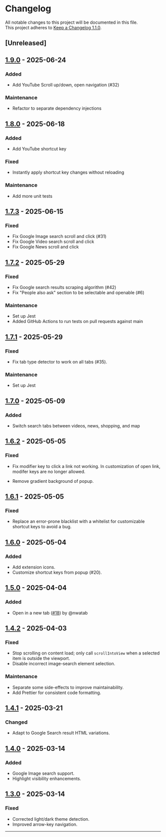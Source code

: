# Changelog

All notable changes to this project will be documented in this file.  
This project adheres to [Keep a Changelog 1.1.0](https://keepachangelog.com/en/1.1.0/).

## [Unreleased]

## [1.9.0] - 2025-06-24

### Added

- Add YouTube Scroll up/down, open navigation (#32)

### Maintenance

- Refactor to separate dependency injections

## [1.8.0] - 2025-06-18

### Added

- Add YouTube shortcut key

### Fixed

- Instantly apply shortcut key changes without reloading

### Maintenance

- Add more unit tests

## [1.7.3] - 2025-06-15

### Fixed

- Fix Google Image search scroll and click (#31)
- Fix Google Video search scroll and click
- Fix Google News scroll and click

## [1.7.2] - 2025-05-29

### Fixed

- Fix Google search results scraping algorithm (#42)
- Fix "People also ask" section to be selectable and openable (#6)

### Maintenance

- Set up Jest
- Added GitHub Actions to run tests on pull requests against main

## [1.7.1] - 2025-05-29

### Fixed

- Fix tab type detector to work on all tabs (#35).

### Maintenance

- Set up Jest

## [1.7.0] - 2025-05-09

### Added

- Switch search tabs between videos, news, shopping, and map

## [1.6.2] - 2025-05-05

### Fixed

- Fix modifier key to click a link not working. In customization of open link, modifer keys are no longer allowed.

- Remove gradient background of popup.

## [1.6.1] - 2025-05-05

### Fixed

- Replace an error-prone blacklist with a whitelist for customizable shortcut keys to avoid a bug.

## [1.6.0] - 2025-05-04

### Added

- Add extension icons.
- Customize shortcut keys from popup (#20).

## [1.5.0] - 2025-04-04

### Added

- Open in a new tab ([#18](https://github.com/nwatab/search-navigator/pull/18)) by @nwatab

## [1.4.2] - 2025-04-03

### Fixed

- Stop scrolling on content load; only call `scrollIntoView` when a selected item is outside the viewport.
- Disable incorrect image-search element selection.

### Maintenance

- Separate some side-effects to improve maintainability.
- Add Prettier for consistent code formatting.

## [1.4.1] - 2025-03-21

### Changed

- Adapt to Google Search result HTML variations.

## [1.4.0] - 2025-03-14

### Added

- Google Image search support.
- Highlight visibility enhancements.

## [1.3.0] - 2025-03-14

### Fixed

- Corrected light/dark theme detection.
- Improved arrow-key navigation.

---

[1.9.0]: https://github.com/nwatab/search-navigator/compare/v1.8.0...v1.9.0
[1.8.0]: https://github.com/nwatab/search-navigator/compare/v1.7.3...v1.8.0
[1.7.3]: https://github.com/nwatab/search-navigator/compare/v1.7.2...v1.7.3
[1.7.2]: https://github.com/nwatab/search-navigator/compare/v1.7.1...v1.7.2
[1.7.1]: https://github.com/nwatab/search-navigator/compare/v1.7.0...v1.7.1
[1.7.0]: https://github.com/nwatab/search-navigator/compare/v1.6.2...v1.7.0
[1.6.2]: https://github.com/nwatab/search-navigator/compare/v1.6.1...v1.6.2
[1.6.1]: https://github.com/nwatab/search-navigator/compare/v1.6.0...v1.6.1
[1.6.0]: https://github.com/nwatab/search-navigator/compare/v1.5.0...v1.6.0
[1.5.0]: https://github.com/nwatab/search-navigator/compare/v1.4.2...v1.5.0
[1.4.2]: https://github.com/nwatab/search-navigator/compare/v1.4.1...v1.4.2
[1.4.1]: https://github.com/nwatab/search-navigator/compare/v1.4.0...v1.4.1
[1.4.0]: https://github.com/nwatab/search-navigator/compare/v1.3.0...v1.4.0
[1.3.0]: https://github.com/nwatab/search-navigator/releases/tag/v1.3.0
